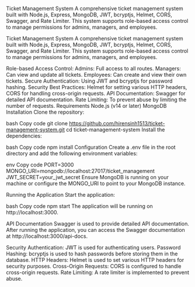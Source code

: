 Ticket Management System
A comprehensive ticket management system built with Node.js, Express, MongoDB, JWT, bcryptjs, Helmet, CORS, Swagger, and Rate Limiter. This system supports role-based access control to manage permissions for admins, managers, and employees.

Ticket Management System
A comprehensive ticket management system built with Node.js, Express, MongoDB, JWT, bcryptjs, Helmet, CORS, Swagger, and Rate Limiter. This system supports role-based access control to manage permissions for admins, managers, and employees.

Role-based Access Control:
Admins: Full access to all routes.
Managers: Can view and update all tickets.
Employees: Can create and view their own tickets.
Secure Authentication: Using JWT and bcryptjs for password hashing.
Security Best Practices: Helmet for setting various HTTP headers, CORS for handling cross-origin requests.
API Documentation: Swagger for detailed API documentation.
Rate Limiting: To prevent abuse by limiting the number of requests.
Requirements
Node.js (v14 or later)
MongoDB
Installation
Clone the repository:

bash
Copy code
git clone https://github.com/hirensinh1513/ticket-management-system.git
cd ticket-management-system
Install the dependencies:

bash
Copy code
npm install
Configuration
Create a .env file in the root directory and add the following environment variables:

env
Copy code
PORT=3000
MONGO_URI=mongodb://localhost:27017/ticket_management
JWT_SECRET=your_jwt_secret
Ensure MongoDB is running on your machine or configure the MONGO_URI to point to your MongoDB instance.

Running the Application
Start the application:

bash
Copy code
npm start
The application will be running on http://localhost:3000.

API Documentation
Swagger is used to provide detailed API documentation. After running the application, you can access the Swagger documentation at http://localhost:3000/api-docs.

Security
Authentication: JWT is used for authenticating users.
Password Hashing: bcryptjs is used to hash passwords before storing them in the database.
HTTP Headers: Helmet is used to set various HTTP headers for security purposes.
Cross-Origin Requests: CORS is configured to handle cross-origin requests.
Rate Limiting: A rate limiter is implemented to prevent abuse.
